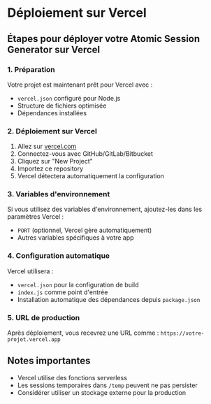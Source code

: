 # Déploiement sur Vercel

## Étapes pour déployer votre Atomic Session Generator sur Vercel

### 1. Préparation
Votre projet est maintenant prêt pour Vercel avec :
- `vercel.json` configuré pour Node.js
- Structure de fichiers optimisée
- Dépendances installées

### 2. Déploiement sur Vercel
1. Allez sur [vercel.com](https://vercel.com)
2. Connectez-vous avec GitHub/GitLab/Bitbucket
3. Cliquez sur "New Project"
4. Importez ce repository
5. Vercel détectera automatiquement la configuration

### 3. Variables d'environnement
Si vous utilisez des variables d'environnement, ajoutez-les dans les paramètres Vercel :
- `PORT` (optionnel, Vercel gère automatiquement)
- Autres variables spécifiques à votre app

### 4. Configuration automatique
Vercel utilisera :
- `vercel.json` pour la configuration de build
- `index.js` comme point d'entrée
- Installation automatique des dépendances depuis `package.json`

### 5. URL de production
Après déploiement, vous recevrez une URL comme :
`https://votre-projet.vercel.app`

## Notes importantes
- Vercel utilise des fonctions serverless
- Les sessions temporaires dans `/temp` peuvent ne pas persister
- Considérer utiliser un stockage externe pour la production